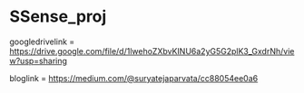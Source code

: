 # SSense_proj

googledrivelink = https://drive.google.com/file/d/1lwehoZXbvKINU6a2yG5G2plK3_GxdrNh/view?usp=sharing

bloglink = https://medium.com/@suryatejaparvata/cc88054ee0a6
